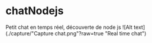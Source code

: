 # chatNodejs

Petit chat en temps réel, découverte de node js
![Alt text](./capture/"Capture chat.png"?raw=true "Real time chat")
